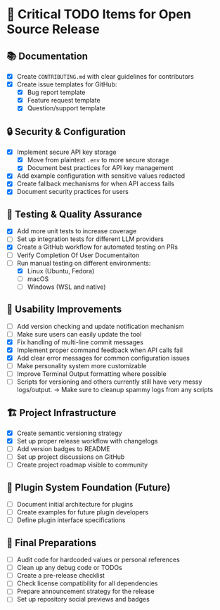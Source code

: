 # 🚀 Critical TODO Items for Open Source Release

## 📚 Documentation
- [x] Create `CONTRIBUTING.md` with clear guidelines for contributors
- [x] Create issue templates for GitHub:
  - [x] Bug report template
  - [x] Feature request template
  - [x] Question/support template

## 🔒 Security & Configuration
- [x] Implement secure API key storage
  - [x] Move from plaintext `.env` to more secure storage
  - [x] Document best practices for API key management
- [x] Add example configuration with sensitive values redacted
- [x] Create fallback mechanisms for when API access fails
- [x] Document security practices for users

## 🧪 Testing & Quality Assurance
- [x] Add more unit tests to increase coverage
- [ ] Set up integration tests for different LLM providers
- [x] Create a GitHub workflow for automated testing on PRs
- [ ] Verify Completion Of User Documentaiton
- [ ] Run manual testing on different environments:
  - [x] Linux (Ubuntu, Fedora)
  - [ ] macOS
  - [ ] Windows (WSL and native)

## 👥 Usability Improvements
- [ ] Add version checking and update notification mechanism
- [ ] Make sure users can easily update the tool
- [x] Fix handling of multi-line commit messages
- [x] Implement proper command feedback when API calls fail
- [x] Add clear error messages for common configuration issues
- [ ] Make personality system more customizable
- [ ] Improve Terminal Output formatting where possible
- [ ] Scripts for versioning and others currently still have very messy logs/output.
      -> Make sure to cleanup spammy logs from any scripts

## 🏗️ Project Infrastructure
- [x] Create semantic versioning strategy
- [x] Set up proper release workflow with changelogs
- [ ] Add version badges to README
- [ ] Set up project discussions on GitHub
- [ ] Create project roadmap visible to community

## 🧩 Plugin System Foundation (Future)
- [ ] Document initial architecture for plugins
- [ ] Create examples for future plugin developers
- [ ] Define plugin interface specifications

## 🏁 Final Preparations
- [ ] Audit code for hardcoded values or personal references
- [ ] Clean up any debug code or TODOs
- [ ] Create a pre-release checklist
- [ ] Check license compatibility for all dependencies
- [ ] Prepare announcement strategy for the release
- [ ] Set up repository social previews and badges
